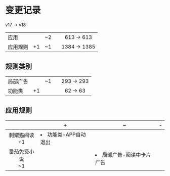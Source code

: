 # 变更记录

v17 -> v18

||||||
|-|:-:|:-:|:-:|:-:|
|应用||~2||613 -> 613|
|应用规则|+1|~1||1384 -> 1385|

## 规则类别

||||||
|-|:-:|:-:|:-:|:-:|
|局部广告||~1||293 -> 293|
|功能类|+1|||62 -> 63|

## 应用规则

||+|~|-|
|:-:|-|-|-|
|刺猬猫阅读<br>+1|<li>功能类-APP自动退出|||
|番茄免费小说<br>~1||<li>局部广告-阅读中卡片广告||
